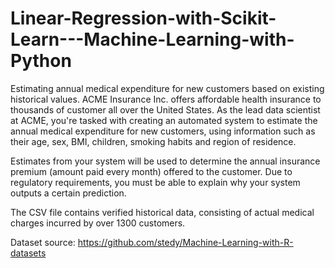 # Linear-Regression-with-Scikit-Learn---Machine-Learning-with-Python
Estimating annual medical expenditure for new customers based on existing historical values. 
ACME Insurance Inc. offers affordable health insurance to thousands of customer all over the United States. As the lead data scientist at ACME, you're tasked with creating an automated system to estimate the annual medical expenditure for new customers, using information such as their age, sex, BMI, children, smoking habits and region of residence.

Estimates from your system will be used to determine the annual insurance premium (amount paid every month) offered to the customer. Due to regulatory requirements, you must be able to explain why your system outputs a certain prediction.

The CSV file contains verified historical data, consisting of actual medical charges incurred by over 1300 customers.


Dataset source: https://github.com/stedy/Machine-Learning-with-R-datasets

